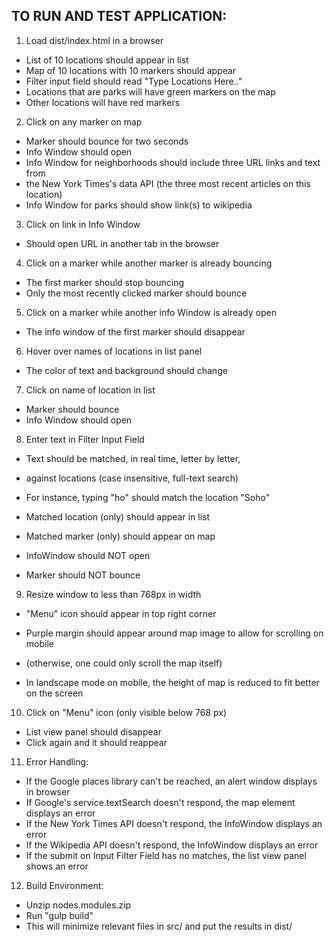 ## TO RUN AND TEST APPLICATION:

1. Load dist/index.html in a browser

  * List of 10 locations should appear in list
  * Map of 10 locations with 10 markers should appear
  * Filter input field should read "Type Locations Here.."
  * Locations that are parks will have green markers on the map
  * Other locations will have red markers

2. Click on any marker on map

  * Marker should bounce for two seconds
  * Info Window should open
  * Info Window for neighborhoods should include three URL links and text from
  * the New York Times's data API (the three most recent articles on this location)
  * Info Window for parks should show link(s) to wikipedia

3. Click on link in Info Window

* Should open URL in another tab in the browser

4. Click on a marker while another marker is already bouncing

* The first marker should stop bouncing
* Only the most recently clicked marker should bounce

5. Click on a marker while another info Window is already open

* The info window of the first marker should disappear

6. Hover over names of locations in list panel

* The color of text and background should change

7. Click on name of location in list

* Marker should bounce
* Info Window should open

8. Enter text in Filter Input Field

* Text should be matched, in real time, letter by letter,
* against locations (case insensitive, full-text search)
* For instance, typing "ho" should match the location "Soho"

* Matched location (only) should appear in list
* Matched marker (only) should appear on map

* InfoWindow should NOT open
* Marker should NOT bounce

9. Resize window to less than 768px in width

* "Menu" icon should appear in top right corner
* Purple margin should appear around map image to allow for scrolling on mobile
* (otherwise, one could only scroll the map itself)

* In landscape mode on mobile, the height of map is reduced to fit better on the screen

10. Click on "Menu" icon (only visible below 768 px)

* List view panel should disappear
* Click again and it should reappear

11. Error Handling:

* If the Google places library can't be reached, an alert window displays in browser
* If Google's service.textSearch doesn't respond, the map element displays an error
* If the New York Times API doesn't respond, the InfoWindow displays an error
* If the Wikipedia API doesn't respond, the InfoWindow displays an error
* If the submit on Input Filter Field has no matches, the list view panel shows an error

12. Build Environment:

* Unzip nodes.modules.zip
* Run "gulp build"
* This will minimize relevant files in src/ and put the results in dist/

